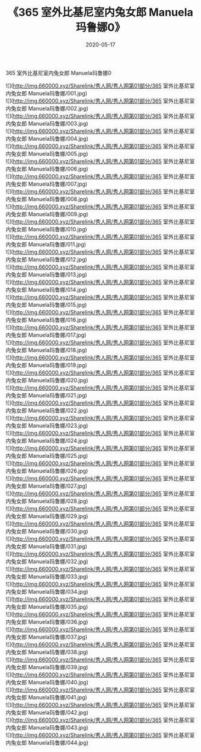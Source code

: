 ﻿---
layout: post
title:  《365 室外比基尼室内兔女郎 Manuela玛鲁娜0》
date:   2020-05-17
img: http://img.660000.xyz/Sharelink/秀人网/秀人网第01部分/365 室外比基尼室内兔女郎 Manuela玛鲁娜0/000.jpg
categories: [美女, 清纯, 唯美]
---

365 室外比基尼室内兔女郎 Manuela玛鲁娜0

  ![](http://img.660000.xyz/Sharelink/秀人网/秀人网第01部分/365 室外比基尼室内兔女郎 Manuela玛鲁娜/001.jpg) <br> ![](http://img.660000.xyz/Sharelink/秀人网/秀人网第01部分/365 室外比基尼室内兔女郎 Manuela玛鲁娜/002.jpg) <br> ![](http://img.660000.xyz/Sharelink/秀人网/秀人网第01部分/365 室外比基尼室内兔女郎 Manuela玛鲁娜/003.jpg) <br> ![](http://img.660000.xyz/Sharelink/秀人网/秀人网第01部分/365 室外比基尼室内兔女郎 Manuela玛鲁娜/004.jpg) <br> ![](http://img.660000.xyz/Sharelink/秀人网/秀人网第01部分/365 室外比基尼室内兔女郎 Manuela玛鲁娜/005.jpg) <br> ![](http://img.660000.xyz/Sharelink/秀人网/秀人网第01部分/365 室外比基尼室内兔女郎 Manuela玛鲁娜/006.jpg) <br> ![](http://img.660000.xyz/Sharelink/秀人网/秀人网第01部分/365 室外比基尼室内兔女郎 Manuela玛鲁娜/007.jpg) <br> ![](http://img.660000.xyz/Sharelink/秀人网/秀人网第01部分/365 室外比基尼室内兔女郎 Manuela玛鲁娜/008.jpg) <br> ![](http://img.660000.xyz/Sharelink/秀人网/秀人网第01部分/365 室外比基尼室内兔女郎 Manuela玛鲁娜/009.jpg) <br> ![](http://img.660000.xyz/Sharelink/秀人网/秀人网第01部分/365 室外比基尼室内兔女郎 Manuela玛鲁娜/010.jpg) <br> ![](http://img.660000.xyz/Sharelink/秀人网/秀人网第01部分/365 室外比基尼室内兔女郎 Manuela玛鲁娜/011.jpg) <br> ![](http://img.660000.xyz/Sharelink/秀人网/秀人网第01部分/365 室外比基尼室内兔女郎 Manuela玛鲁娜/012.jpg) <br> ![](http://img.660000.xyz/Sharelink/秀人网/秀人网第01部分/365 室外比基尼室内兔女郎 Manuela玛鲁娜/013.jpg) <br> ![](http://img.660000.xyz/Sharelink/秀人网/秀人网第01部分/365 室外比基尼室内兔女郎 Manuela玛鲁娜/014.jpg) <br> ![](http://img.660000.xyz/Sharelink/秀人网/秀人网第01部分/365 室外比基尼室内兔女郎 Manuela玛鲁娜/015.jpg) <br> ![](http://img.660000.xyz/Sharelink/秀人网/秀人网第01部分/365 室外比基尼室内兔女郎 Manuela玛鲁娜/016.jpg) <br> ![](http://img.660000.xyz/Sharelink/秀人网/秀人网第01部分/365 室外比基尼室内兔女郎 Manuela玛鲁娜/017.jpg) <br> ![](http://img.660000.xyz/Sharelink/秀人网/秀人网第01部分/365 室外比基尼室内兔女郎 Manuela玛鲁娜/018.jpg) <br> ![](http://img.660000.xyz/Sharelink/秀人网/秀人网第01部分/365 室外比基尼室内兔女郎 Manuela玛鲁娜/019.jpg) <br> ![](http://img.660000.xyz/Sharelink/秀人网/秀人网第01部分/365 室外比基尼室内兔女郎 Manuela玛鲁娜/020.jpg) <br> ![](http://img.660000.xyz/Sharelink/秀人网/秀人网第01部分/365 室外比基尼室内兔女郎 Manuela玛鲁娜/021.jpg) <br> ![](http://img.660000.xyz/Sharelink/秀人网/秀人网第01部分/365 室外比基尼室内兔女郎 Manuela玛鲁娜/022.jpg) <br> ![](http://img.660000.xyz/Sharelink/秀人网/秀人网第01部分/365 室外比基尼室内兔女郎 Manuela玛鲁娜/023.jpg) <br> ![](http://img.660000.xyz/Sharelink/秀人网/秀人网第01部分/365 室外比基尼室内兔女郎 Manuela玛鲁娜/024.jpg) <br> ![](http://img.660000.xyz/Sharelink/秀人网/秀人网第01部分/365 室外比基尼室内兔女郎 Manuela玛鲁娜/025.jpg) <br> ![](http://img.660000.xyz/Sharelink/秀人网/秀人网第01部分/365 室外比基尼室内兔女郎 Manuela玛鲁娜/026.jpg) <br> ![](http://img.660000.xyz/Sharelink/秀人网/秀人网第01部分/365 室外比基尼室内兔女郎 Manuela玛鲁娜/027.jpg) <br> ![](http://img.660000.xyz/Sharelink/秀人网/秀人网第01部分/365 室外比基尼室内兔女郎 Manuela玛鲁娜/028.jpg) <br> ![](http://img.660000.xyz/Sharelink/秀人网/秀人网第01部分/365 室外比基尼室内兔女郎 Manuela玛鲁娜/029.jpg) <br> ![](http://img.660000.xyz/Sharelink/秀人网/秀人网第01部分/365 室外比基尼室内兔女郎 Manuela玛鲁娜/030.jpg) <br> ![](http://img.660000.xyz/Sharelink/秀人网/秀人网第01部分/365 室外比基尼室内兔女郎 Manuela玛鲁娜/031.jpg) <br> ![](http://img.660000.xyz/Sharelink/秀人网/秀人网第01部分/365 室外比基尼室内兔女郎 Manuela玛鲁娜/032.jpg) <br> ![](http://img.660000.xyz/Sharelink/秀人网/秀人网第01部分/365 室外比基尼室内兔女郎 Manuela玛鲁娜/033.jpg) <br> ![](http://img.660000.xyz/Sharelink/秀人网/秀人网第01部分/365 室外比基尼室内兔女郎 Manuela玛鲁娜/034.jpg) <br> ![](http://img.660000.xyz/Sharelink/秀人网/秀人网第01部分/365 室外比基尼室内兔女郎 Manuela玛鲁娜/035.jpg) <br> ![](http://img.660000.xyz/Sharelink/秀人网/秀人网第01部分/365 室外比基尼室内兔女郎 Manuela玛鲁娜/036.jpg) <br> ![](http://img.660000.xyz/Sharelink/秀人网/秀人网第01部分/365 室外比基尼室内兔女郎 Manuela玛鲁娜/037.jpg) <br> ![](http://img.660000.xyz/Sharelink/秀人网/秀人网第01部分/365 室外比基尼室内兔女郎 Manuela玛鲁娜/038.jpg) <br> ![](http://img.660000.xyz/Sharelink/秀人网/秀人网第01部分/365 室外比基尼室内兔女郎 Manuela玛鲁娜/039.jpg) <br> ![](http://img.660000.xyz/Sharelink/秀人网/秀人网第01部分/365 室外比基尼室内兔女郎 Manuela玛鲁娜/040.jpg) <br> ![](http://img.660000.xyz/Sharelink/秀人网/秀人网第01部分/365 室外比基尼室内兔女郎 Manuela玛鲁娜/041.jpg) <br> ![](http://img.660000.xyz/Sharelink/秀人网/秀人网第01部分/365 室外比基尼室内兔女郎 Manuela玛鲁娜/042.jpg) <br> ![](http://img.660000.xyz/Sharelink/秀人网/秀人网第01部分/365 室外比基尼室内兔女郎 Manuela玛鲁娜/043.jpg) <br> ![](http://img.660000.xyz/Sharelink/秀人网/秀人网第01部分/365 室外比基尼室内兔女郎 Manuela玛鲁娜/044.jpg) <br>